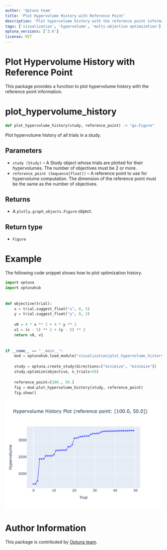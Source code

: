 ```yaml
---
author: 'Optuna team'
title: 'Plot Hypervolume History with Reference Point'
description: 'Plot hypervolume history with the reference point information.'
tags: ['visualization', 'hypervolume', 'multi-objective optimization']
optuna_versions: ['3.6']
license: MIT
---
```


Plot Hypervolume History with Reference Point
===

This package provides a function to plot hypervolume history with the reference point information.

# plot_hypervolume_history
```python
def plot_hypervolume_history(study, reference_point) -> "go.Figure"
```

Plot hypervolume history of all trials in a study.


## Parameters
- `study (Study)` – A Study object whose trials are plotted for their hypervolumes. The number of objectives must be 2 or more.
- `reference_point (Sequence[float])` – A reference point to use for hypervolume computation. The dimension of the reference point must be the same as the number of objectives.


## Returns
- A `plotly.graph_objects.Figure` object.


## Return type
- `Figure`


# Example

The following code snippet shows how to plot optimization history.


```python
import optuna
import optunahub


def objective(trial):
    x = trial.suggest_float("x", 0, 5)
    y = trial.suggest_float("y", 0, 3)

    v0 = 4 * x ** 2 + 4 * y ** 2
    v1 = (x - 5) ** 2 + (y - 5) ** 2
    return v0, v1


if __name__ == "__main__":
    mod = optunahub.load_module("visualization/plot_hypervolume_history_with_rp")

    study = optuna.create_study(directions=["minimize", "minimize"])
    study.optimize(objective, n_trials=50)

    reference_point=[100., 50.]
    fig = mod.plot_hypervolume_history(study, reference_point)
    fig.show()
```

![Example](img/example.png "Example")


# Author Information

This package is contributed by [Optuna team](https://github.com/orgs/optuna/people).
